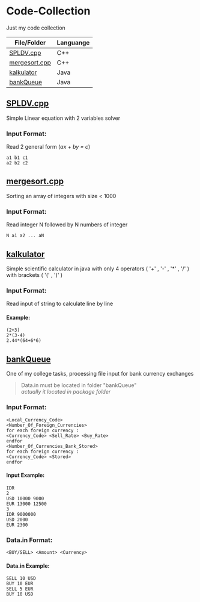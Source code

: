 # Code-Collection
Just my code collection

| **File/Folder** | **Languange** |
| --- | --- |
| [SPLDV.cpp](#spldvcpp) | C++ |
| [mergesort.cpp](#mergesortcpp) | C++ |
| [kalkulator](#kalkulator) | Java |
| [bankQueue](#bankqueue) | Java |

## [SPLDV.cpp](cpp/SPLDV.cpp)
Simple Linear equation with 2 variables solver
### Input Format:
Read 2 general form (*ax + by = c*)
```
a1 b1 c1
a2 b2 c2
```
## [mergesort.cpp](cpp/mergesort.cpp)
Sorting an array of integers with size < 1000
### Input Format:
Read integer N followed by N numbers of integer
```
N a1 a2 ... aN
```
## [kalkulator](java/kalkulator)
Simple scientific calculator in java with only 4 operators ( '\+' , '\-' , '\*' , '\/' ) with brackets ( '(' , ')' )
### Input Format:
Read input of string to calculate line by line
#### Example:
```
(2+3)
2*(3-4)
2.44*(64+6*6)
```
## [bankQueue](java/bankQueue)
One of my college tasks, processing file input for bank currency exchanges
> Data.in must be located in folder "bankQueue"<br>
> *actually it located in package folder* 
### Input Format:
```
<Local_Currency_Code>
<Number_Of_Foreign_Currencies>
for each foreign currency :
<Currency_Code> <Sell_Rate> <Buy_Rate>
endfor
<Number_Of_Currencies_Bank_Stored>
for each foreign currency :
<Currency_Code> <Stored>
endfor
```
#### Input Example:
```
IDR
2
USD 10000 9000
EUR 13000 12500
3
IDR 9000000
USD 2000
EUR 2300
```
### Data.in Format:
```
<BUY/SELL> <Amount> <Currency>
```
#### Data.in Example:
```
SELL 10 USD
BUY 10 EUR
SELL 5 EUR
BUY 10 USD
```
